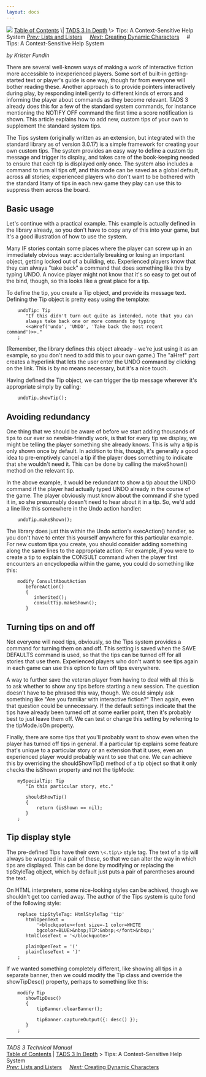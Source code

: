```yaml
---
layout: docs
---
```



<img src="topbar.jpg" data-border="0" />
<a href="toc.html" class="nav">Table of Contents</a> \|
<a href="depth.html" class="nav">TADS 3 In Depth</a> \> Tips: A
Context-Sensitive Help System  
<span class="navnp"><a href="t3lister.html" class="nav"><em>Prev:</em> Lists and Listers</a>
    <a href="t3actor.html" class="nav"><em>Next:</em> Creating Dynamic
Characters</a>     </span>
# Tips: A Context-Sensitive Help System

*by Krister Fundin*

There are several well-known ways of making a work of interactive
fiction more accessible to inexperienced players. Some sort of built-in
getting-started text or player's guide is one way, though far from
everyone will bother reading these. Another approach is to provide
pointers interactively during play, by responding intelligently to
different kinds of errors and informing the player about commands as
they become relevant. TADS 3 already does this for a few of the standard
system commands, for instance mentioning the NOTIFY OFF command the
first time a score notification is shown. This article explains how to
add new, custom tips of your own to supplement the standard system tips.

The Tips system (originally written as an extension, but integrated with
the standard library as of version 3.0.17) is a simple framework for
creating your own custom tips. The system provides an easy way to define
a custom tip message and trigger its display, and takes care of the
book-keeping needed to ensure that each tip is displayed only once. The
system also includes a command to turn all tips off, and this mode can
be saved as a global default, across all stories; experienced players
who don't want to be bothered with the standard litany of tips in each
new game they play can use this to suppress them across the board.

## Basic usage

Let's continue with a practical example. This example is actually
defined in the library already, so you don't have to copy any of this
into your game, but it's a good illustration of how to use the system.

Many IF stories contain some places where the player can screw up in an
immediately obvious way: accidentally breaking or losing an important
object, getting locked out of a building, etc. Experienced players know
that they can always "take back" a command that does something like this
by typing UNDO. A novice player might not know that it's so easy to get
out of the bind, though, so this looks like a great place for a tip.

To define the tip, you create a Tip object, and provide its message
text. Defining the Tip object is pretty easy using the template:

```
    undoTip: Tip
       "If this didn't turn out quite as intended, note that you can
       always take back one or more commands by typing
       <<aHref('undo', 'UNDO', 'Take back the most recent command')>>."
    ;
```

(Remember, the library defines this object already - we're just using it
as an example, so you don't need to add this to your own game.) The
"aHref" part creates a hyperlink that lets the user enter the UNDO
command by clicking on the link. This is by no means necessary, but it's
a nice touch.

Having defined the Tip object, we can trigger the tip message wherever
it's appropriate simply by calling:

```
    undoTip.showTip();
```

## Avoiding redundancy

One thing that we should be aware of before we start adding thousands of
tips to our ever so newbie-friendly work, is that for every tip we
display, we might be telling the player something she already knows.
This is why a tip is only shown once by default. In addition to this,
though, it's generally a good idea to pre-emptively cancel a tip if the
player does something to indicate that she wouldn't need it. This can be
done by calling the makeShown() method on the relevant tip.

In the above example, it would be redundant to show a tip about the UNDO
command if the player had actually typed UNDO already in the course of
the game. The player obviously must know about the command if she typed
it in, so she presumably doesn't need to hear about it in a tip. So,
we'd add a line like this somewhere in the Undo action handler:

```
    undoTip.makeShown();
```

The library does just this within the Undo action's execAction()
handler, so you don't have to enter this yourself anywhere for this
particular example. For new custom tips you create, you should consider
adding something along the same lines to the appropriate action. For
example, if you were to create a tip to explain the CONSULT command when
the player first encounters an encyclopedia within the game, you could
do something like this:

```
    modify ConsultAboutAction
       beforeAction()
       {
          inherited();
          consultTip.makeShown();
       }
```

## Turning tips on and off

Not everyone will need tips, obviously, so the Tips system provides a
command for turning them on and off. This setting is saved when the SAVE
DEFAULTS command is used, so that the tips can be turned off for all
stories that use them. Experienced players who don't want to see tips
again in each game can use this option to turn off tips everywhere.

A way to further save the veteran player from having to deal with all
this is to ask whether to show any tips before starting a new session.
The question doesn't have to be phrased this way, though. We could
simply ask something like "Are you familiar with interactive fiction?"
Then again, even that question could be unnecessary. If the default
settings indicate that the tips have already been turned off at some
earlier point, then it's probably best to just leave them off. We can
test or change this setting by referring to the tipMode.isOn property.

Finally, there are some tips that you'll probably want to show even when
the player has turned off tips in general. If a particular tip explains
some feature that's unique to a particular story or an extension that it
uses, even an experienced player would probably want to see that one. We
can achieve this by overriding the shouldShowTip() method of a tip
object so that it only checks the isShown property and not the tipMode:

```
    mySpecialTip: Tip
       "In this particular story, etc."

       shouldShowTip()
       {
           return (isShown == nil);
       }
    ;
```

## Tip display style

The pre-defined Tips have their own `\<.tip\>`
style tag. The text of a tip will always be wrapped in a pair of these,
so that we can alter the way in which tips are displayed. This can be
done by modifying or replacing the tipStyleTag object, which by default
just puts a pair of parentheses around the text.

On HTML interpreters, some nice-looking styles can be achived, though we
shouldn't get too carried away. The author of the Tips system is quite
fond of the following style:

```
    replace tipStyleTag: HtmlStyleTag 'tip'
       htmlOpenText =
           '<blockquote><font size=-1 color=WHITE
           bgcolor=BLUE>&nbsp;TIP:&nbsp;</font>&nbsp;'
       htmlCloseText = '</blockquote>'

       plainOpenText = '('
       plainCloseText = ')'
    ;
```

If we wanted something completely different, like showing all tips in a
separate banner, then we could modify the Tip class and override the
showTipDesc() property, perhaps to something like this:

```
    modify Tip
       showTipDesc()
       {
           tipBanner.clearBanner();

           tipBanner.captureOutput({: desc() });
       }
    ;
```
------------------------------------------------------------------------



*TADS 3 Technical Manual*  
<a href="toc.html" class="nav">Table of Contents</a> \|
<a href="depth.html" class="nav">TADS 3 In Depth</a> \> Tips: A
Context-Sensitive Help System  
<span class="navnp"><a href="t3lister.html" class="nav"><em>Prev:</em> Lists and Listers</a>
    <a href="t3actor.html" class="nav"><em>Next:</em> Creating Dynamic
Characters</a>     </span>


